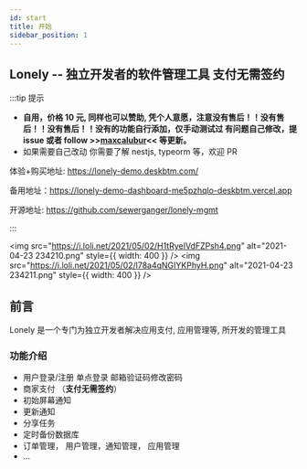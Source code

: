 ```yaml
---
id: start
title: 开始
sidebar_position: 1
---
```


## Lonely -- 独立开发者的软件管理工具 支付无需签约

:::tip 提示

- **自用，价格 10 元, 同样也可以赞助, 凭个人意愿，注意没有售后！！没有售后！！没有售后！！没有的功能自行添加，仅手动测试过 有问题自己修改，提 issue 或者 follow >>[maxcalubur](https://github.com/sewerganger/)<< 等更新。**
- 如果需要自己改动 你需要了解 nestjs, typeorm 等，欢迎 PR

体验+购买地址: https://lonely-demo.deskbtm.com/

备用地址：https://lonely-demo-dashboard-me5pzhqlo-deskbtm.vercel.app

开源地址: https://github.com/sewerganger/lonely-mgmt

:::

<img
src="https://i.loli.net/2021/05/02/H1tRyeIVdFZPsh4.png"
alt="2021-04-23 234210.png"
style={{ width: 400 }}
/>
<img
src="https://i.loli.net/2021/05/02/l78a4qNGIYKPhyH.png"
alt="2021-04-23 234211.png"
style={{ width: 400 }}
/>

## 前言

Lonely 是一个专门为独立开发者解决应用支付, 应用管理等, 所开发的管理工具

### 功能介绍

- 用户登录/注册 单点登录 邮箱验证码修改密码
- 商家支付 （**支付无需签约**）
- 初始屏幕通知
- 更新通知
- 分享任务
- 定时备份数据库
- 订单管理， 用户管理，通知管理， 应用管理
- ...
